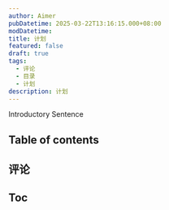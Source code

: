 ```yaml
---
author: Aimer
pubDatetime: 2025-03-22T13:16:15.000+08:00
modDatetime: 
title: 计划
featured: false
draft: true
tags:
  - 评论
  - 目录
  - 计划
description: 计划
---
```


 Introductory Sentence

## Table of contents

## 评论

## Toc
